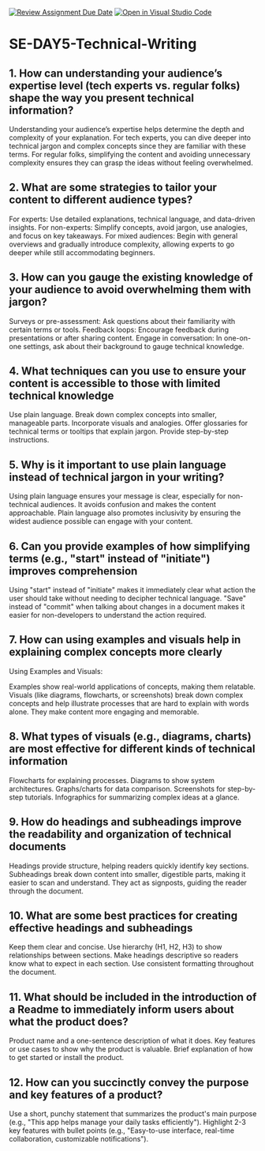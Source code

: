 [![Review Assignment Due Date](https://classroom.github.com/assets/deadline-readme-button-22041afd0340ce965d47ae6ef1cefeee28c7c493a6346c4f15d667ab976d596c.svg)](https://classroom.github.com/a/zsAR-pyY)
[![Open in Visual Studio Code](https://classroom.github.com/assets/open-in-vscode-2e0aaae1b6195c2367325f4f02e2d04e9abb55f0b24a779b69b11b9e10269abc.svg)](https://classroom.github.com/online_ide?assignment_repo_id=16391312&assignment_repo_type=AssignmentRepo)
# SE-DAY5-Technical-Writing
## 1. How can understanding your audience’s expertise level (tech experts vs. regular folks) shape the way you present technical information?
Understanding your audience’s expertise helps determine the depth and complexity of your explanation. For tech experts, you can dive deeper into technical jargon and complex concepts since they are familiar with these terms. For regular folks, simplifying the content and avoiding unnecessary complexity ensures they can grasp the ideas without feeling overwhelmed.

## 2. What are some strategies to tailor your content to different audience types?
For experts: Use detailed explanations, technical language, and data-driven insights.
For non-experts: Simplify concepts, avoid jargon, use analogies, and focus on key takeaways.
For mixed audiences: Begin with general overviews and gradually introduce complexity, allowing experts to go deeper while still accommodating beginners.

## 3. How can you gauge the existing knowledge of your audience to avoid overwhelming them with jargon?
Surveys or pre-assessment: Ask questions about their familiarity with certain terms or tools.
Feedback loops: Encourage feedback during presentations or after sharing content.
Engage in conversation: In one-on-one settings, ask about their background to gauge technical knowledge.

## 4. What techniques can you use to ensure your content is accessible to those with limited technical knowledge
Use plain language.
Break down complex concepts into smaller, manageable parts.
Incorporate visuals and analogies.
Offer glossaries for technical terms or tooltips that explain jargon.
Provide step-by-step instructions.

## 5. Why is it important to use plain language instead of technical jargon in your writing?
Using plain language ensures your message is clear, especially for non-technical audiences. It avoids confusion and makes the content approachable. Plain language also promotes inclusivity by ensuring the widest audience possible can engage with your content.

## 6. Can you provide examples of how simplifying terms (e.g., "start" instead of "initiate") improves comprehension
Using "start" instead of "initiate" makes it immediately clear what action the user should take without needing to decipher technical language.
"Save" instead of "commit" when talking about changes in a document makes it easier for non-developers to understand the action required.

## 7. How can using examples and visuals help in explaining complex concepts more clearly
Using Examples and Visuals:

Examples show real-world applications of concepts, making them relatable.
Visuals (like diagrams, flowcharts, or screenshots) break down complex concepts and help illustrate processes that are hard to explain with words alone. They make content more engaging and memorable.

## 8. What types of visuals (e.g., diagrams, charts) are most effective for different kinds of technical information
Flowcharts for explaining processes.
Diagrams to show system architectures.
Graphs/charts for data comparison.
Screenshots for step-by-step tutorials.
Infographics for summarizing complex ideas at a glance.

## 9. How do headings and subheadings improve the readability and organization of technical documents
Headings provide structure, helping readers quickly identify key sections.
Subheadings break down content into smaller, digestible parts, making it easier to scan and understand. They act as signposts, guiding the reader through the document.


## 10. What are some best practices for creating effective headings and subheadings
Keep them clear and concise.
Use hierarchy (H1, H2, H3) to show relationships between sections.
Make headings descriptive so readers know what to expect in each section.
Use consistent formatting throughout the document.

## 11. What should be included in the introduction of a Readme to immediately inform users about what the product does?
Product name and a one-sentence description of what it does.
Key features or use cases to show why the product is valuable.
Brief explanation of how to get started or install the product.

## 12. How can you succinctly convey the purpose and key features of a product?
Use a short, punchy statement that summarizes the product's main purpose (e.g., "This app helps manage your daily tasks efficiently").
Highlight 2-3 key features with bullet points (e.g., "Easy-to-use interface, real-time collaboration, customizable notifications").




